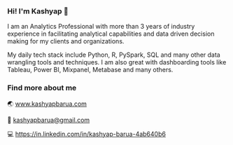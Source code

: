 ### Hi! I'm Kashyap 👋

I am an Analytics Professional with more than 3 years of industry experience in facilitating analytical capabilities and data driven decision making for my clients and organizations.

My daily tech stack include Python, R, PySpark, SQL and many other data wrangling tools and techniques.
I am also great with dashboarding tools like Tableau, Power BI, Mixpanel, Metabase and many others.

### Find more about me

🌏 www.kashyapbarua.com

📧 kashyapbarua@gmail.com

💻 https://in.linkedin.com/in/kashyap-barua-4ab640b6

<!--
**kashyapbarua/kashyapbarua** is a ✨ _special_ ✨ repository because its `README.md` (this file) appears on your GitHub profile.

Here are some ideas to get you started:

- 🔭 I’m currently working on ...
- 🌱 I’m currently learning ...
- 👯 I’m looking to collaborate on ...
- 🤔 I’m looking for help with ...
- 💬 Ask me about ...
- 📫 How to reach me: ...
- 😄 Pronouns: ...
- ⚡ Fun fact: ...
-->
